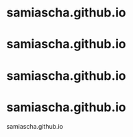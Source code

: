 # samiascha.github.io
# samiascha.github.io
# samiascha.github.io
# samiascha.github.io
samiascha.github.io
